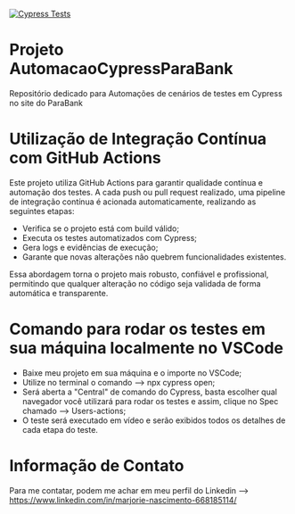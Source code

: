 [![Cypress Tests](https://github.com/Maarjorieee/AutomacaoCypressParaBank/actions/workflows/cypress.yml/badge.svg)](https://github.com/Maarjorieee/AutomacaoCypressParaBank/actions/workflows/cypress.yml)
# Projeto AutomacaoCypressParaBank
Repositório dedicado para Automações de cenários de testes em Cypress no site do ParaBank

# Utilização de Integração Contínua com GitHub Actions
Este projeto utiliza GitHub Actions para garantir qualidade contínua e automação dos testes.
A cada push ou pull request realizado, uma pipeline de integração contínua é acionada automaticamente, realizando as seguintes etapas:
- Verifica se o projeto está com build válido;
- Executa os testes automatizados com Cypress;
- Gera logs e evidências de execução;
- Garante que novas alterações não quebrem funcionalidades existentes.
  
Essa abordagem torna o projeto mais robusto, confiável e profissional, permitindo que qualquer alteração no código seja validada de forma automática e transparente.

# Comando para rodar os testes em sua máquina localmente no VSCode
- Baixe meu projeto em sua máquina e o importe no VSCode;
- Utilize no terminal o comando --> npx cypress open;
- Será aberta a "Central" de comando do Cypress, basta escolher qual navegador você utilizará para rodar os testes e assim, clique no Spec chamado --> Users-actions;
- O teste será executado em vídeo e serão exibidos todos os detalhes de cada etapa do teste.

# Informação de Contato
Para me contatar, podem me achar em meu perfil do Linkedin --> https://www.linkedin.com/in/marjorie-nascimento-668185114/
